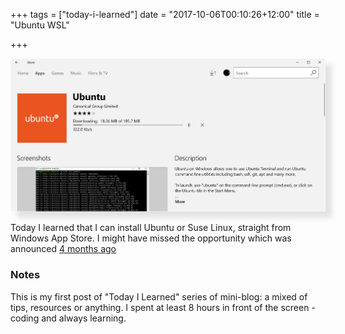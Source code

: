 +++
tags = ["today-i-learned"]
date = "2017-10-06T00:10:26+12:00"
title = "Ubuntu WSL"

+++


<img src="/images/ubuntu-wsl/ubuntu-wsl.png" width="800" style="-webkit-box-shadow: 10px 10px 8px 0px rgba(156,156,156,0.27);-moz-box-shadow: 10px 10px 8px 0px rgba(156,156,156,0.27);box-shadow: 10px 10px 8px 0px rgba(156,156,156,0.27);">

Today I learned that I can install Ubuntu or Suse Linux, straight from Windows App Store.
I might have missed the opportunity which was announced [4 months ago](https://blogs.msdn.microsoft.com/commandline/2017/06/08/developer-mode-no-longer-required-for-windows-subsystem-for-linux/)

### Notes

This is my first post of "Today I Learned" series of mini-blog: a mixed of tips, resources or anything. I spent at least 8 hours in front of the screen - coding and always learning.